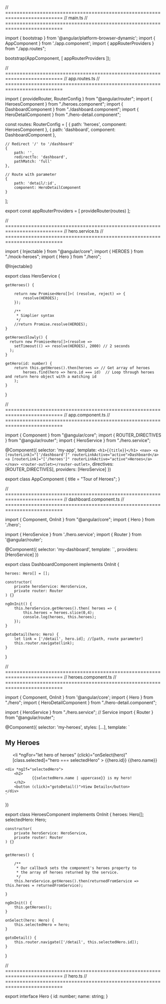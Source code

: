 // ==========================================================================
// main.ts
// ==========================================================================

import { bootstrap } from '@angular/platform-browser-dynamic';
import { AppComponent } from './app.component';
import { appRouterProviders } from "./app.routes";

bootstrap(AppComponent, [
  appRouterProviders
]);

// ==========================================================================
// app.routes.ts
// ==========================================================================

import { provideRouter, RouterConfig } from "@angular/router";
import { HeroesComponent } from "./heroes.component";
import { DashboardComponent } from "./dashboard.component";
import { HeroDetailComponent } from "./hero-detail.component";

const routes: RouterConfig = [
	{
		path: 'heroes', 
		component: HeroesComponent
	},
	{
		path: 'dashboard',
		component: DashboardComponent
	},
	
	// Redirect '/' to '/dashboard'
	{
		path: '',
		redirectTo: 'dashboard',
		pathMatch: 'full'
	},

	// Route with parameter
	{
		path: 'detail/:id',
		component: HeroDetailComponent
	}
];

export const appRouterProviders = [
	provideRouter(routes)
];

// ==========================================================================
// hero.service.ts
// ==========================================================================

import { Injectable } from "@angular/core";
import { HEROES } from "./mock-heroes";
import { Hero } from "./hero";

@Injectable()

export class HeroService {
	
	getHeroes() {
		
		return new Promise<Hero[]>( (resolve, reject) => {
			resolve(HEROES);
		});
		
		/**
		 * Simplier syntax 
		 */
		//return Promise.resolve(HEROES);
	}

	getHeroesSlowly() {
	  return new Promise<Hero[]>(resolve =>
	    setTimeout(() => resolve(HEROES), 2000) // 2 seconds
	  );
	}

	getHero(id: number) {
		return this.getHeroes().then(heroes => // Get array of heroes
			heroes.find(hero => hero.id === id)  // Loop through heroes and return hero object with a matching id
		);
	}
}

// ==========================================================================
// app.component.ts
// ==========================================================================

import { Component } from "@angular/core";
import { ROUTER_DIRECTIVES } from "@angular/router";
import { HeroService } from "./hero.service";

@Component({
	selector: 'my-app',
	template: `
		<h1>{{title}}</h1>
		<nav>
			<a [routerLink]="['/dashboard']" routerLinkActive="active">Dashboard</a>
			<a [routerLink]="['/heroes']" routerLinkActive="active">Heroes</a>
		</nav>
		<router-outlet></router-outlet>
	`,
	directives: [ROUTER_DIRECTIVES],
	providers: [HeroService]
})

export class AppComponent {
	title = "Tour of Heroes";
}

// ==========================================================================
// dashboard.component.ts
// ==========================================================================

import { Component, OnInit } from "@angular/core";
import { Hero } from './hero';

import { HeroService } from './hero.service';
import { Router } from '@angular/router';

@Component({
	selector: 'my-dashboard',
	template: ``,
	providers: [HeroService]
})

export class DashboardComponent implements OnInit {

	heroes: Hero[] = [];

	constructor(
		private heroService: HeroService,
		private router: Router
	) {}

	ngOnInit() {
		this.heroService.getHeroes().then( heroes => {
			this.heroes = heroes.slice(0,4);
			console.log(heroes, this.heroes);
		});
	}
	
	gotoDetail(hero: Hero) {
		let link = ['/detail', hero.id]; //[path, route parameter]
		this.router.navigate(link);
	}
}

// ==========================================================================
// heroes.component.ts
// ==========================================================================

import { Component, OnInit } from '@angular/core';
import { Hero } from "./hero";
import { HeroDetailComponent } from "./hero-detail.component";

import { HeroService } from "./hero.service"; // Service
import { Router } from "@angular/router";

@Component({
	selector: 'my-heroes',
	styles: [...],
	template: `
		<h2>My Heroes</h2>
		<ul class="heroes">
			<li 
				*ngFor="let hero of heroes"
				(click)="onSelect(hero)"
				[class.selected]="hero === selectedHero"
			>
				<span class="badge">{{hero.id}}</span> 
				{{hero.name}}
			</li>
		</ul>

    <div *ngIf="selectedHero">
    	<h2>
				{{selectedHero.name | uppercase}} is my hero!
    	</h2>
    	<button (click)="gotoDetail()">View Details</button>
    </div>
	`
})

export class HeroesComponent implements OnInit { 
	heroes: Hero[];
	selectedHero: Hero;

	constructor(
		private heroService: HeroService,
		private router: Router
	) {}


	getHeroes() {

		/**
		 * Our callback sets the component's heroes property to 
		 * the array of heroes returned by the service.
		 */
		this.heroService.getHeroes().then(returnedFromService => this.heroes = returnedFromService);

	}

	ngOnInit() {
		this.getHeroes();
	}

	onSelect(hero: Hero) {
		this.selectedHero = hero;
	}

	gotoDetail() {
		this.router.navigate(['/detail', this.selectedHero.id]);
	}
}

// ==========================================================================
// hero.ts
// ==========================================================================

export interface Hero {
	id: number;
	name: string;
}

